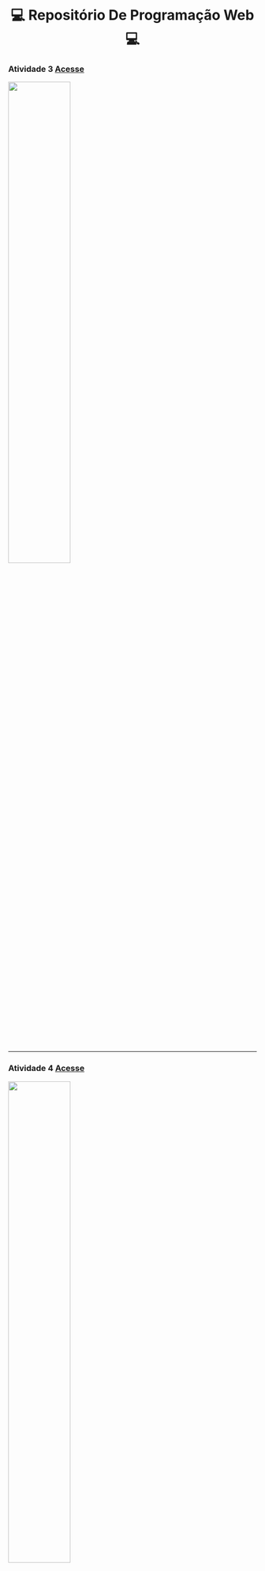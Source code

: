 <h1 align="center">💻 Repositório De Programação Web 💻</h1>

<h3 >Atividade 3 <a href="https://erichidekikataokaferreira.github.io/PWEB-ATIVIDADE3/" target="_blank"> Acesse</a></h3>

<img  width="50%" height="auto" height="175px" src="https://cdn.discordapp.com/attachments/717420578620964874/879791517252849765/unknown.png"/>
<hr>
<h3 > Atividade 4 <a href="https://erichidekikataokaferreira.github.io/PWEB-ATIVIDADE4/" target="_blank"> Acesse</a></h3>
<img width="50%" height="auto" height="175px" src="https://cdn.discordapp.com/attachments/717420578620964874/879790872491880448/unknown.png"/>

<hr>
<h3 > Atividade 5 <a href="https://erichidekikataokaferreira.github.io/PWEB-ATIVIDADE5/" target="_blank"> Acesse</a></h3>
<img width="50%" height="auto" height="175px" src="https://cdn.discordapp.com/attachments/717420578620964874/882692482788388894/unknown.png"/>

